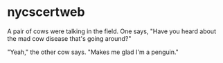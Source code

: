 # nycscertweb

A pair of cows were talking in the field. One says, "Have you heard about the mad cow disease that's going around?"

"Yeah," the other cow says. "Makes me glad I'm a penguin."
